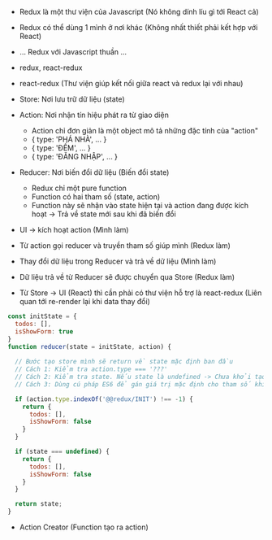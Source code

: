 - Redux là một thư viện của Javascript (Nó không dính líu gì tới React cả)
- Redux có thể dùng 1 mình ở nơi khác (Không nhất thiết phải kết hợp với React)
- ... Redux với Javascript thuần ... 
- redux, react-redux
- react-redux (Thư viện giúp kết nối giữa react và redux lại với nhau)

- Store: Nơi lưu trữ dữ liệu (state)
- Action: Nơi nhận tín hiệu phát ra từ giao diện
    - Action chỉ đơn giản là một object mô tả những đặc tính của "action"
    - { type: 'PHÁ NHÀ', ... }
    - { type: 'ĐẾM', ... }
    - { type: 'ĐĂNG NHẬP', ... }
- Reducer: Nơi biến đổi dữ liệu (Biến đổi state)
    - Redux chỉ một pure function 
    - Function có hai tham số (state, action)
    - Function này sẽ nhận vào state hiện tại và action đang được kích hoạt -> Trả về state mới sau khi đã biến đổi

- UI -> kích hoạt action (Mình làm)
- Từ action gọi reducer và truyền tham số giúp mình (Redux làm)
- Thay đổi dữ liệu trong Reducer và trả về dữ liệu (Mình làm)
- Dữ liệu trả về từ Reducer sẽ được chuyển qua Store (Redux làm)
- Từ Store -> UI (React) thì cần phải có thư viện hỗ trợ là react-redux (Liên quan tới re-render lại khi data thay đổi)

```javascript
const initState = {
  todos: [],
  isShowForm: true
}
function reducer(state = initState, action) {
  
  // Bước tạo store mình sẽ return về state mặc định ban đầu
  // Cách 1: Kiểm tra action.type === '???'
  // Cách 2: Kiểm tra state. Nếu state là undefined -> Chưa khởi tạo dữ liệu
  // Cách 3: Dùng cú pháp ES6 để gán giá trị mặc định cho tham số khi nó là undefined

  if (action.type.indexOf('@@redux/INIT') !== -1) {
    return {
      todos: [],
      isShowForm: false
    }
  }

  if (state === undefined) {
    return {
      todos: [],
      isShowForm: false
    }
  }

  return state;
}
```

- Action Creator (Function tạo ra action)
